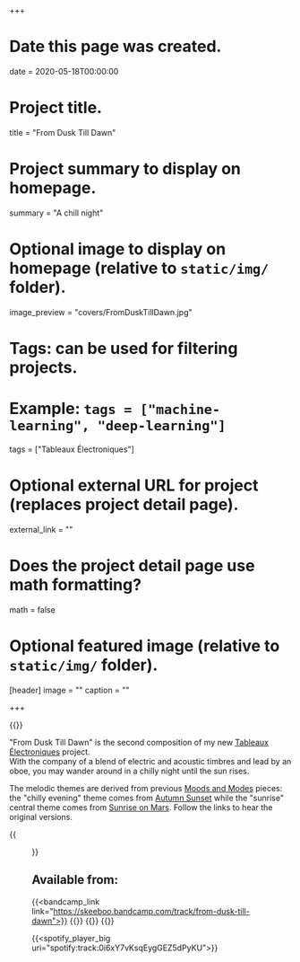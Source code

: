 +++
# Date this page was created.
date = 2020-05-18T00:00:00

# Project title.
title = "From Dusk Till Dawn"

# Project summary to display on homepage.
summary = "A chill night"

# Optional image to display on homepage (relative to `static/img/` folder).
image_preview = "covers/FromDuskTillDawn.jpg"

# Tags: can be used for filtering projects.
# Example: `tags = ["machine-learning", "deep-learning"]`
tags = ["Tableaux Électroniques"]

# Optional external URL for project (replaces project detail page).
external_link = ""

# Does the project detail page use math formatting?
math = false

# Optional featured image (relative to `static/img/` folder).
[header]
image = ""
caption = ""

+++

{{<bandcamp title="From Dusk Till Dawn" track="4197097085" link="https://skeeboo.bandcamp.com/track/from-dusk-till-dawn">}}

"From Dusk Till Dawn" is the second composition of my new [Tableaux Électroniques](/post/tableaux_electroniques) project.</br>
With the company of a blend of electric and acoustic timbres and lead by an oboe, you may wander around in a chilly night until the sun rises.

The melodic themes are derived from previous [Moods and Modes](/post/moods_and_modes) pieces: the "chilly evening" theme comes from [Autumn Sunset](/music/autumn_sunset) while the "sunrise" central theme comes from [Sunrise on Mars](/music/sunrise_on_mars). Follow the links to hear the original versions.

{{<figure src="/img/covers/FromDuskTillDawn.jpg" width="320" link="https://distrokid.com/hyperfollow/skeeboo/from-dusk-till-dawn" target="_blank">}}

## Available from:

{{<bandcamp_link link="https://skeeboo.bandcamp.com/track/from-dusk-till-dawn">}}
{{<spotify link="https://spoti.fi/2Y4qpRq">}}
{{<itunes link="https://music.apple.com/us/album/from-dusk-till-dawn-single/1513809245">}}
{{<globe link="https://song.link/qzx4rvdz7vgjf">}}

{{<spotify_player_big uri="spotify:track:0i6xY7vKsqEygGEZ5dPyKU">}}
